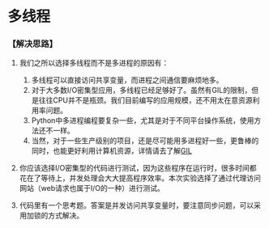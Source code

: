# 多线程

### 【解决思路】

1. 我们之所以选择多线程而不是多进程的原因有：
   1. 多线程可以直接访问共享变量，而进程之间通信要麻烦地多。
   2. 对于大多数I/O密集型应用，多线程已经足够好了。虽然有GIL的限制，但是往往CPU并不是瓶颈。我们目前编写的应用规模，还不用太在意资源利用率问题。
   3. Python中多进程编程要复杂一些，尤其是对于不同平台操作系统，使用方法还不一样。
   4. 当然，对于一些生产级别的项目，还是尽可能用多进程好一些，更鲁棒的同时，也能更好利用计算机资源，详情请去了解[GIL](https://wiki.python.org/moin/GlobalInterpreterLock)


2. 你应该选择I/O密集型的代码进行测试，因为这些程序在运行时，很多时间都花在了等待上，并发处理会大大提高程序效率。本次实验选择了通过代理访问网站（web请求也属于I/O的一种）进行测试。
3. 代码里有一个思考题。答案是并发访问共享变量时，要注意同步问题，可以采用加锁的方式解决。

